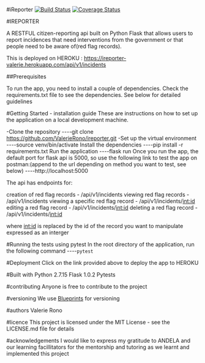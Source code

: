 #iReporter [![Build Status](https://travis-ci.com/ValerieRono/ireporter.svg?branch=develop)](https://travis-ci.com/ValerieRono/ireporter) [![Coverage Status](https://coveralls.io/repos/github/ValerieRono/ireporter/badge.svg?branch=bg-fix-endpoints-output-format)](https://coveralls.io/github/ValerieRono/ireporter?branch=bg-fix-endpoints-output-format)

#IREPORTER

A RESTFUL citizen-reporting api built on Python Flask that allows users to report incidences that need interventions from the government or that people need to be aware of(red flag records).

This is deployed on HEROKU : https://ireporter-valerie.herokuapp.com/api/v1/incidents


##Prerequisites 

To run the app, you need to install a couple of dependencies. Check the requirements.txt file to see the dependencies. See below for detailed guidelines

#Getting Started - installation guide
These are instructions on how to set up the application on a local development machine.

-Clone the repository
----git clone https://github.com/ValerieRono/ireporter.git
-Set up the virtual environment
----source venv/bin/activate
Install the dependencies
----pip install -r requirements.txt
Run the application
----flask run
Once you run the app, the default port for flask api is 5000, so use the following link to test the app on postman:(append to the url depending on method you want to test, see below)
----http://localhost:5000

The api has endpoints for:

creation of red flag records - /api/v1/incidents
viewing red flag records - /api/v1/incidents
viewing a specific red flag record - /api/v1/incidents/<int:id>
editing a red flag record - /api/v1/incidents/<int:id>
deleting a red flag record - /api/v1/incidents/<int:id>

where <int:id> is replaced by the id of the record you want to manipulate expressed as an interger

#Running the tests
using pytest
In the root directory of the application, run the following command
----`pytest`

#Deployment
Click on the link provided above to deploy the app to HEROKU

#Built with
Python 2.7.15
Flask 1.0.2
Pytests

#contributing
Anyone is free to contribute to the project

#versioning
We use [Blueprints](https://sanic.readthedocs.io/en/latest/sanic/blueprints.html) for versioning

#authors
Valerie Rono

#licence
This project is licensed under the MIT License - see the LICENSE.md file for details

#acknowledgements
I would like to express my gratitude to ANDELA and our learning facillitators for the mentorship and tutoring as we learnt and implemented this project


